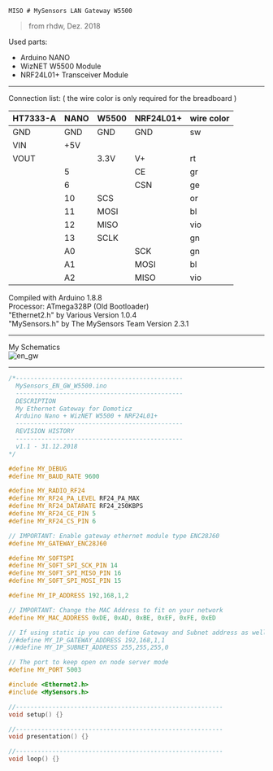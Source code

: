     MISO # MySensors LAN Gateway W5500
> from rhdw, Dez. 2018

Used parts:
* Arduino NANO
* WizNET W5500 Module
* NRF24L01+ Transceiver Module
***

Connection list:
( the wire color is only required for the breadboard )

| HT7333-A | NANO | W5500 | NRF24L01+ | wire color |
| ----- | ----- | ----- | ----- | ----- |
| GND   | GND   | GND   | GND  | sw  |
| VIN   | +5V   |       |      |     |
| VOUT  |       | 3.3V  | V+   | rt  |
|       | 5     |       | CE   | gr  |
|       | 6     |       | CSN  | ge  |
|       | 10    | SCS   |      | or  |
|       | 11    | MOSI  |      | bl  |
|       | 12    | MISO  |      | vio |
|       | 13    | SCLK  |      | gn  |
|       | A0    |       | SCK  | gn  |
|       | A1    |       | MOSI | bl  |
|       | A2    |       | MISO | vio |

Compiled with Arduino 1.8.8  
Processor: ATmega328P (Old Bootloader)  
"Ethernet2.h" by Various Version 1.0.4  
"MySensors.h" by The MySensors Team Version 2.3.1
***

My Schematics  
![en_gw](https://user-images.githubusercontent.com/21333959/50575213-224d7f00-0dfa-11e9-8db3-5578b2e287d1.png)
***

```ino
/*----------------------------------------------
  MySensors_EN_GW_W5500.ino
  ----------------------------------------------
  DESCRIPTION
  My Ethernet Gateway for Domoticz
  Arduino Nano + WizNET W5500 + NRF24L01+
  ----------------------------------------------
  REVISION HISTORY
  ----------------------------------------------
  v1.1 - 31.12.2018
*/

#define MY_DEBUG
#define MY_BAUD_RATE 9600

#define MY_RADIO_RF24
#define MY_RF24_PA_LEVEL RF24_PA_MAX
#define MY_RF24_DATARATE RF24_250KBPS
#define MY_RF24_CE_PIN 5
#define MY_RF24_CS_PIN 6

// IMPORTANT: Enable gateway ethernet module type ENC28J60
#define MY_GATEWAY_ENC28J60

#define MY_SOFTSPI
#define MY_SOFT_SPI_SCK_PIN 14
#define MY_SOFT_SPI_MISO_PIN 16
#define MY_SOFT_SPI_MOSI_PIN 15

#define MY_IP_ADDRESS 192,168,1,2

// IMPORTANT: Change the MAC Address to fit on your network
#define MY_MAC_ADDRESS 0xDE, 0xAD, 0xBE, 0xEF, 0xFE, 0xED

// If using static ip you can define Gateway and Subnet address as well
//#define MY_IP_GATEWAY_ADDRESS 192,168,1,1
//#define MY_IP_SUBNET_ADDRESS 255,255,255,0

// The port to keep open on node server mode
#define MY_PORT 5003

#include <Ethernet2.h>
#include <MySensors.h>

//---------------------------------------------------------
void setup() {}

//---------------------------------------------------------
void presentation() {}

//---------------------------------------------------------
void loop() {}
```
